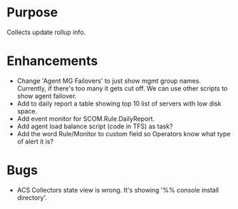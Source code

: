 # Purpose

Collects update rollup info.

# Enhancements

- Change 'Agent MG Failovers' to just show mgmt group names. Currently, if there's too many it gets cut off. We can use other scripts to show agent failover.
- Add to daily report a table showing top 10 list of servers with low disk space.
- Add event monitor for SCOM.Rule.DailyReport.
- Add agent load balance script (code in TFS) as task? 
- Add the word Rule/Monitor to custom field so Operators know what type of alert it is?

# Bugs

- ACS Collectors state view is wrong. It's showing '%\% console install directory'.
